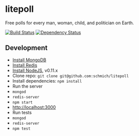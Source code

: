 # litepoll

Free polls for every man, woman, child, and politician on Earth.

[![Build Status](https://travis-ci.org/schmich/litepoll.svg?branch=master)](https://travis-ci.org/schmich/litepoll)
[![Dependency Status](https://gemnasium.com/schmich/litepoll.png)](https://gemnasium.com/schmich/litepoll)

## Development

- [Install MongoDB](https://www.mongodb.org/downloads)
- [Install Redis](http://redis.io/download)
- [Install NodeJS](http://nodejs.org/dist/), v0.11.x
- Clone repo: `git clone git@github.com:schmich/litepoll`
- Install dependencies: `npm install`
- Run the server
 - `mongod`
 - `redis-server`
 - `npm start`
 - [http://localhost:3000](http://localhost:3000)
- Run tests
 - `mongod`
 - `redis-server`
 - `npm test`
